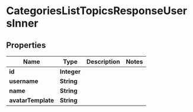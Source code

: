

# CategoriesListTopicsResponseUsersInner


## Properties

| Name | Type | Description | Notes |
|------------ | ------------- | ------------- | -------------|
|**id** | **Integer** |  |  |
|**username** | **String** |  |  |
|**name** | **String** |  |  |
|**avatarTemplate** | **String** |  |  |



